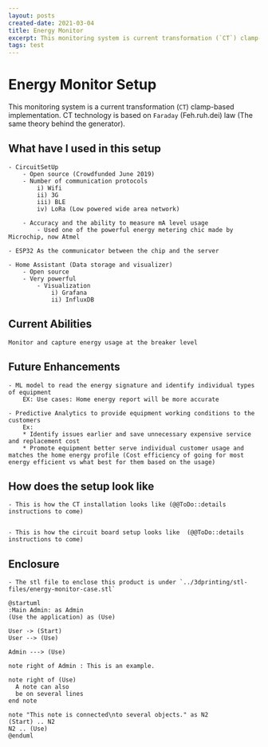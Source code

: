```yaml
---
layout: posts
created-date: 2021-03-04
title: Energy Monitor
excerpt: This monitoring system is current transformation (`CT`) clamp-based implementation. CT technology is based on `Faraday` (Feh.ruh.dei) law (The same theory behind the generator).
tags: test
---
```


# Energy Monitor Setup
This monitoring system is a current transformation (`CT`) clamp-based implementation. CT technology is based on `Faraday` (Feh.ruh.dei) law (The same theory behind the generator).

## What have I used in this setup
    - CircuitSetUp
        - Open source (Crowdfunded June 2019)
        - Number of communication protocols 
            i) Wifi 
            ii) 3G 
            iii) BLE
            iv) LoRa (Low powered wide area network)

        - Accuracy and the ability to measure mA level usage
            - Used one of the powerful energy metering chic made by Microchip, now Atmel

    - ESP32 As the communicator between the chip and the server

    - Home Assistant (Data storage and visualizer)
        - Open source
        - Very powerful
            - Visualization
                i) Grafana
                ii) InfluxDB

## Current Abilities
    Monitor and capture energy usage at the breaker level

## Future Enhancements
    - ML model to read the energy signature and identify individual types of equipment
        EX: Use cases: Home energy report will be more accurate

    - Predictive Analytics to provide equipment working conditions to the customers
        Ex: 
        * Identify issues earlier and save unnecessary expensive service and replacement cost
        * Promote equipment better serve individual customer usage and matches the home energy profile (Cost efficiency of going for most energy efficient vs what best for them based on the usage)

## How does the setup look like
    - This is how the CT installation looks like (@@ToDo::details instructions to come)


    - This is how the circuit board setup looks like  (@@ToDo::details instructions to come)


## Enclosure
    - The stl file to enclose this product is under `../3dprinting/stl-files/energy-monitor-case.stl`

```plantuml
@startuml
:Main Admin: as Admin
(Use the application) as (Use)

User -> (Start)
User --> (Use)

Admin ---> (Use)

note right of Admin : This is an example.

note right of (Use)
  A note can also
  be on several lines
end note

note "This note is connected\nto several objects." as N2
(Start) .. N2
N2 .. (Use)
@enduml
```

